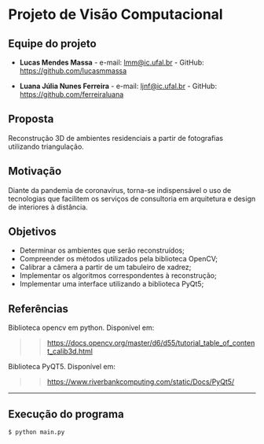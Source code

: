 # Projeto de Visão Computacional

## Equipe do projeto

* **Lucas Mendes Massa** - e-mail: lmm@ic.ufal.br - GitHub: https://github.com/lucasmmassa

* **Luana Júlia Nunes Ferreira** - e-mail: ljnf@ic.ufal.br - GitHub: https://github.com/ferreiraluana

## Proposta

Reconstrução 3D de ambientes residenciais a partir de fotografias utilizando triangulação.

## Motivação

Diante da pandemia de coronavírus, torna-se indispensável o uso de tecnologias que facilitem os serviços de consultoria em arquitetura e design de interiores à distância.

## Objetivos

- Determinar os ambientes que serão reconstruídos;
- Compreender os métodos utilizados pela biblioteca OpenCV;
- Calibrar a câmera a partir de um tabuleiro de xadrez;
- Implementar os algoritmos correspondentes à reconstrução; 
- Implementar uma interface utilizando a biblioteca PyQt5;

## Referências

Biblioteca opencv em python. Disponível em:
>> https://docs.opencv.org/master/d6/d55/tutorial_table_of_content_calib3d.html

Biblioteca PyQT5. Disponível em: 
>> https://www.riverbankcomputing.com/static/Docs/PyQt5/

----

## Execução do programa

```sh
$ python main.py
```
